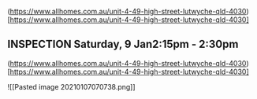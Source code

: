 (https://www.allhomes.com.au/unit-4-49-high-street-lutwyche-qld-4030)[https://www.allhomes.com.au/unit-4-49-high-street-lutwyche-qld-4030]

## INSPECTION Saturday, 9 Jan2:15pm - 2:30pm

(https://www.allhomes.com.au/unit-4-49-high-street-lutwyche-qld-4030)[https://www.allhomes.com.au/unit-4-49-high-street-lutwyche-qld-4030]

![[Pasted image 20210107070738.png]]